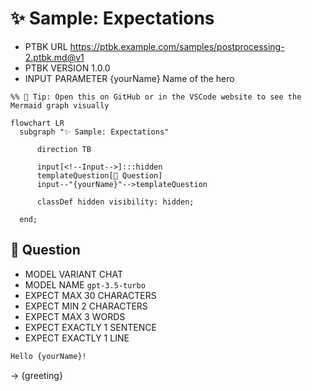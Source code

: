 # ✨ Sample: Expectations

-   PTBK URL https://ptbk.example.com/samples/postprocessing-2.ptbk.md@v1
-   PTBK VERSION 1.0.0
-   INPUT  PARAMETER {yourName} Name of the hero

<!--Graph-->
<!-- ⚠️ WARNING: This section was auto-generated -->
```mermaid
%% 🔮 Tip: Open this on GitHub or in the VSCode website to see the Mermaid graph visually

flowchart LR
  subgraph "✨ Sample: Expectations"

      direction TB

      input[<!--Input-->]:::hidden
      templateQuestion[💬 Question]
      input--"{yourName}"-->templateQuestion

      classDef hidden visibility: hidden;

  end;
```
<!--/Graph-->

## 💬 Question

-   MODEL VARIANT CHAT
-   MODEL NAME `gpt-3.5-turbo`
-   EXPECT MAX 30 CHARACTERS
-   EXPECT MIN 2 CHARACTERS
-   EXPECT MAX 3 WORDS
-   EXPECT EXACTLY 1 SENTENCE
-   EXPECT EXACTLY 1 LINE

```markdown
Hello {yourName}!
```

-> {greeting}
